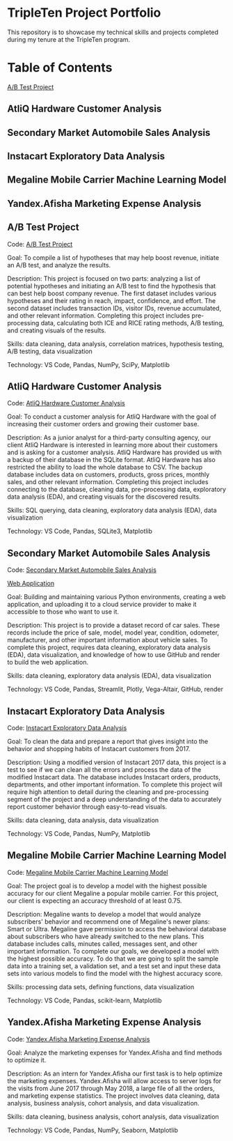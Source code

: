# TripleTen Project Portfolio

This repository is to showcase my technical skills and projects completed during my tenure at the TripleTen program. 

# Table of Contents

[A/B Test Project](##-A/B-Test-Project)

## AtliQ Hardware Customer Analysis

## Secondary Market Automobile Sales Analysis 

## Instacart Exploratory Data Analysis

## Megaline Mobile Carrier Machine Learning Model

## Yandex.Afisha Marketing Expense Analysis



## A/B Test Project

Code: [A/B Test Project](https://github.com/jasondo-da/portfolio_projects/blob/main/abtest_project_pdf.pdf)

Goal: To compile a list of hypotheses that may help boost revenue, initiate an A/B test, and analyze the results. 

Description: This project is focused on two parts: analyzing a list of potential hypotheses and initiating an A/B test to find the hypothesis that can best help boost company revenue. The first dataset includes various hypotheses and their rating in reach, impact, confidence, and effort. The second dataset includes transaction IDs, visitor IDs, revenue accumulated, and other relevant information. Completing this project includes pre-processing data, calculating both ICE and RICE rating methods, A/B testing, and creating visuals of the results.  

Skills: data cleaning, data analysis, correlation matrices, hypothesis testing, A/B testing, data visualization

Technology: VS Code, Pandas, NumPy, SciPy, Matplotlib

## AtliQ Hardware Customer Analysis

Code: [AtliQ Hardware Customer Analysis](https://github.com/jasondo-da/portfolio_projects/blob/main/atliq_customer_analysis_pdf.pdf)

Goal: To conduct a customer analysis for AtliQ Hardware with the goal of increasing their customer orders and growing their customer base.

Description: As a junior analyst for a third-party consulting agency, our client AtliQ Hardware is interested in learning more about their customers and is asking for a customer analysis. AtliQ Hardware has provided us with a backup of their database in the SQLite format. AtliQ Hardware has also restricted the ability to load the whole database to CSV. The backup database includes data on customers, products, gross prices, monthly sales, and other relevant information. Completing this project includes connecting to the database, cleaning data, pre-processing data, exploratory data analysis (EDA), and creating visuals for the discovered results.

Skills: SQL querying, data cleaning, exploratory data analysis (EDA), data visualization

Technology: VS Code, Pandas, SQLite3, Matplotlib

## Secondary Market Automobile Sales Analysis 

Code: [Secondary Market Automobile Sales Analysis](https://github.com/jasondo-da/portfolio_projects/blob/main/car_web_app_pdf.pdf)

[Web Application](https://car-ad-project.onrender.com/)

Goal: Building and maintaining various Python environments, creating a web application, and uploading it to a cloud service provider to make it accessible to those who want to use it.

Description: This project is to provide a dataset record of car sales. These records include the price of sale, model, model year, condition, odometer, manufacturer, and other important information about vehicle sales. To complete this project, requires data cleaning, exploratory data analysis (EDA), data visualization, and knowledge of how to use GitHub and render to build the web application.

Skills: data cleaning, exploratory data analysis (EDA), data visualization

Technology: VS Code, Pandas, Streamlit, Plotly, Vega-Altair, GitHub, render

## Instacart Exploratory Data Analysis

Code: [Instacart Exploratory Data Analysis](https://github.com/jasondo-da/portfolio_projects/blob/main/insta_cart_pdf.pdf)

Goal: To clean the data and prepare a report that gives insight into the behavior and shopping habits of Instacart customers from 2017.

Description: Using a modified version of Instacart 2017 data, this project is a test to see if we can clean all the errors and process the data of the modified Instacart data. The database includes Instacart orders, products, departments, and other important information. To complete this project will require high attention to detail during the cleaning and pre-processing segment of the project and a deep understanding of the data to accurately report customer behavior through easy-to-read visuals.

Skills: data cleaning, data analysis, data visualization

Technology: VS Code, Pandas, NumPy, Matplotlib

## Megaline Mobile Carrier Machine Learning Model 

Code: [Megaline Mobile Carrier Machine Learning Model](https://github.com/jasondo-da/portfolio_projects/blob/main/megaline_project_pdf.pdf)

Goal: The project goal is to develop a model with the highest possible accuracy for our client Megaline a popular mobile carrier. For this project, our client is expecting an accuracy threshold of at least 0.75.

Description: Megaline wants to develop a model that would analyze subscribers' behavior and recommend one of Megaline's newer plans: Smart or Ultra. Megaline gave permission to access the behavioral database about subscribers who have already switched to the new plans. This database includes calls, minutes called, messages sent, and other important information. To complete our goals, we developed a model with the highest possible accuracy. To do that we are going to split the sample data into a training set, a validation set, and a test set and input these data sets into various models to find the model with the highest accuracy score.

Skills: processing data sets, defining functions, data visualization

Technology: VS Code, Pandas, scikit-learn, Matplotlib

## Yandex.Afisha Marketing Expense Analysis

Code: [Yandex.Afisha Marketing Expense Analysis](https://github.com/jasondo-da/portfolio_projects/blob/main/yandex_afisha_pdf.pdf)

Goal: Analyze the marketing expenses for Yandex.Afisha and find methods to optimize it.

Description: As an intern for Yandex.Afisha our first task is to help optimize the marketing expenses. Yandex.Afisha will allow access to server logs for the visits from June 2017 through May 2018, a large file of all the orders, and marketing expense statistics. The project involves data cleaning, data analysis, business analysis, cohort analysis, and data visualization.

Skills: data cleaning, business analysis, cohort analysis, data visualization

Technology: VS Code, Pandas, NumPy, Seaborn, Matplotlib

